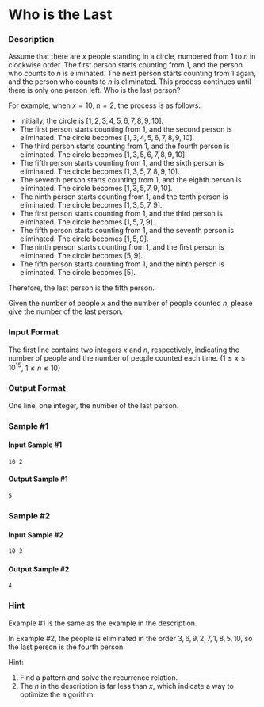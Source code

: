 # Who is the Last

### Description

Assume that there are $x$ people standing in a circle, numbered from $1$ to $n$ in clockwise order. The first person starts counting from $1$, and the person who counts to $n$ is eliminated. The next person starts counting from $1$ again, and the person who counts to $n$ is eliminated. This process continues until there is only one person left. Who is the last person?

For example, when $x = 10$, $n = 2$, the process is as follows:

- Initially, the circle is $[1, 2, 3, 4, 5, 6, 7, 8, 9, 10]$.
- The first person starts counting from $1$, and the second person  is eliminated. The circle becomes $[1, 3, 4, 5, 6, 7, 8, 9, 10]$.
- The third person starts counting from $1$, and the fourth person is eliminated. The circle becomes $[1, 3, 5, 6, 7, 8, 9, 10]$.
- The fifth person starts counting from $1$, and the sixth person is eliminated. The circle becomes $[1, 3, 5, 7, 8, 9, 10]$.
- The seventh person starts counting from $1$, and the eighth person is eliminated. The circle becomes $[1, 3, 5, 7, 9, 10]$.
- The ninth person starts counting from $1$, and the tenth person is eliminated. The circle becomes $[1, 3, 5, 7, 9]$.
- The first person starts counting from $1$, and the third person is eliminated. The circle becomes $[1, 5, 7, 9]$.
- The fifth person starts counting from $1$, and the seventh person is eliminated. The circle becomes $[1, 5, 9]$.
- The ninth person starts counting from $1$, and the first person is eliminated. The circle becomes $[5, 9]$.
- The fifth person starts counting from $1$, and the ninth person is eliminated. The circle becomes $[5]$.

Therefore, the last person is the fifth person.

Given the number of people $x$ and the number of people counted $n$, please give the number of the last person.

### Input Format

The first line contains two integers $x$ and $n$, respectively, indicating the number of people and the number of people counted each time. ($1 \le x \le 10^{15}$, $1 \le n \le 10$)

### Output Format

One line, one integer, the number of the last person.

### Sample #1

#### Input Sample #1

```
10 2
```

#### Output Sample #1

```
5
```

### Sample #2

#### Input Sample #2

```
10 3
```

#### Output Sample #2

```
4
```

### Hint

Example #1 is the same as the example in the description.

In Example #2, the people is eliminated in the order $3,6,9,2,7,1,8,5,10$, so the last person is the fourth person.

Hint:
1. Find a pattern and solve the recurrence relation.
2. The $n$ in the description is far less than $x$, which indicate a way to optimize the algorithm.